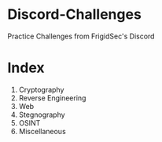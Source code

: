 # Discord-Challenges
Practice Challenges from FrigidSec's Discord 

# Index 

1. Cryptography
2. Reverse Engineering
3. Web
4. Stegnography
5. OSINT
6. Miscellaneous
